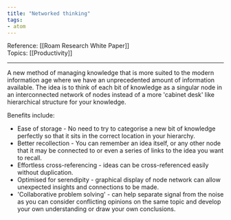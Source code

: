 ```yaml
---
title: "Networked thinking"
tags:
- atom
---
```

Reference:  [[Roam Research White Paper]]  
Topics:  [[Productivity]]  

---

A new method of managing knowledge that is more suited to the modern information age where we have an unprecedented amount of information available. The idea is to think of each bit of knowledge as a singular node in an interconnected network of nodes instead of a more 'cabinet desk' like hierarchical structure for your knowledge.  

Benefits include:
- Ease of storage - No need to try to categorise a new bit of knowledge perfectly so that it sits in the correct location in your hierarchy.
- Better recollection - You can remember an idea itself, or any other node that it may be connected to or even a series of links to the idea you want to recall.
- Effortless cross-referencing - ideas can be cross-referenced easily without duplication.
- Optimised for serendipity - graphical display of node network can allow unexpected insights and connections to be made.
- 'Collaborative problem solving' - can help separate signal from the noise as you can consider conflicting opinions on the same topic and develop your own understanding or draw your own conclusions.